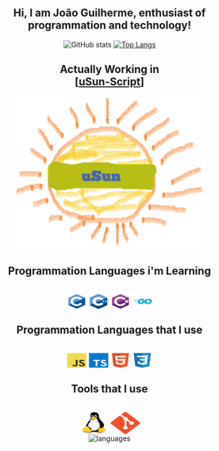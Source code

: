 <div align="center">

## Hi, I am João Guilherme, enthusiast of programmation and technology!

![GitHub stats](https://github-readme-stats.vercel.app/api?username=Joao-Guil&show_icons=true&theme=dracula)
[![Top Langs](https://github-readme-stats.vercel.app/api/top-langs/?username=Joao-Guil&theme=dracula)](https://github.com/Joao-Guil/github-readme-stats)

##
  
## Actually Working in <br> [<a href="https://github.com/Joao-Guil/uSun-Script">uSun-Script</a>]
<img src="./uSun-removebg-preview.png">

## Programmation Languages i'm Learning
<div style="display: inline_block"><br>
  <img align="center" alt="C" height="30" width="40" src="https://raw.githubusercontent.com/devicons/devicon/master/icons/c/c-original.svg">
  <img align="center" alt="C++" height="30" width="40" src="https://raw.githubusercontent.com/devicons/devicon/master/icons/cplusplus/cplusplus-original.svg">
  <img align="center" alt="C#" height="30" width="40" src="https://raw.githubusercontent.com/devicons/devicon/master/icons/csharp/csharp-original.svg">
  <img align="center" alt="Go" height="30" width="40" src="https://raw.githubusercontent.com/devicons/devicon/master/icons/go/go-original-wordmark.svg">
</div>

## Programmation Languages that I use

<div style="display: inline_block"><br>
  <img align="center" alt="JS" height="30" width="40" src="https://raw.githubusercontent.com/devicons/devicon/master/icons/javascript/javascript-original.svg">
  <img align="center" alt="TS" height="30" width="40" src="https://raw.githubusercontent.com/devicons/devicon/master/icons/typescript/typescript-original.svg">
  <img align="center" alt="HTML5" height="30" width="40" src="https://raw.githubusercontent.com/devicons/devicon/master/icons/html5/html5-original.svg">
  <img align="center" alt="CSS3" height="30" width="40" src="https://raw.githubusercontent.com/devicons/devicon/master/icons/css3/css3-original.svg">
</div>

## Tools that I use

<div style="display: inline_block"><br>
  <img align="center" alt="Linux" height="45" width="60" src="https://raw.githubusercontent.com/devicons/devicon/master/icons/linux/linux-original.svg">
  <img align="center" alt="Git" height="45" width="60" src="https://raw.githubusercontent.com/devicons/devicon/master/icons/git/git-original.svg">
</div>

<img width="500px" src="https://personal-wakatime.vercel.app/timer?username=&key=SunnYu/8bcd612a-bfd8-4d11-9fed-1a0699d3b068" alt="languages">

##
</div>
